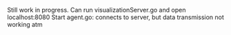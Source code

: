 Still work in progress. 
Can run visualizationServer.go and open localhost:8080
Start agent.go: connects to server, but data transmission not working atm